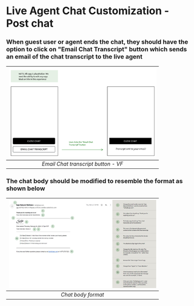 # Live Agent Chat Customization - Post chat

### When guest user or agent ends the chat, they should have the option to click on "Email Chat Transcript" button which sends an email of the chat transcript to the live agent

| <img src="https://github.com/dudayakumar/Salesforce-Development/blob/master/Service%20Cloud%20Live%20Chat%20Agent/screenshots/Email%20Chat%20transcript%20button%20-%20VF.png" alt="mail Chat transcript button - VF" style="width: 400px;"/> |
|:--:| 
| *Email Chat transcript button - VF* |

### The chat body should be modified to resemble the format as shown below

| <img src="https://github.com/dudayakumar/Salesforce-Development/blob/master/Service%20Cloud%20Live%20Chat%20Agent/screenshots/Chat%20body%20format.JPG" alt="Chat body format" style="width: 400px;"/> |
|:--:| 
| *Chat body format* |